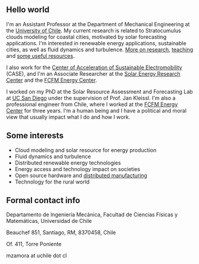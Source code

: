## Hello world
I'm an Assistant Professor at the Department of Mechanical Engineering at the [University of Chile](http://www.dimec.uchile.cl). My current research is related to Stratocumulus clouds modeling for coastal cities, motivated by solar forecasting applications. I'm interested in renewable energy applications, sustainable cities, as well as fluid dynamics and turbulence. [More on research](research.md), [teaching](teaching.md) and [some useful resources](resources.md).

I also work for the [Center of Acceleration of Sustainable Electromobility](https://centroelectromovilidad.cl/) (CASE), and I'm an Associate Researcher at the [Solar Energy Research Center](https://serc.cl/) and the [FCFM Energy Center](https://centroenergia.cl/).

I worked on my PhD at the Solar Resource Assessment and Forecasting Lab at [UC San Diego](http://solar.ucsd.edu) under the supervision of Prof. Jan Kleissl. I'm also a professional engineer from Chile, where I worked at the [FCFM Energy Center](http://www.centroenergia.cl) for three years. I'm a human being and I have a political and moral view that usually impact what I do and how I work.

## Some interests
* Cloud modeling and solar resource for energy production
* Fluid dynamics and turbulence
* Distributed renewable energy technologies
* Energy access and technology impact on societies
* Open source hardware and [distributed manufacturing](https://medium.com/@monicazamoraz/the-time-for-distributed-manufacturing-c2bb52817c3c)
* Technology for the rural world

## Formal contact info
Departamento de Ingeniería Mecánica, Facultad de Ciencias Físicas y Matemáticas, Universidad de Chile

Beauchef 851, Santiago, RM, 8370458, Chile

Of. 411, Torre Poniente

mzamora at uchile dot cl

